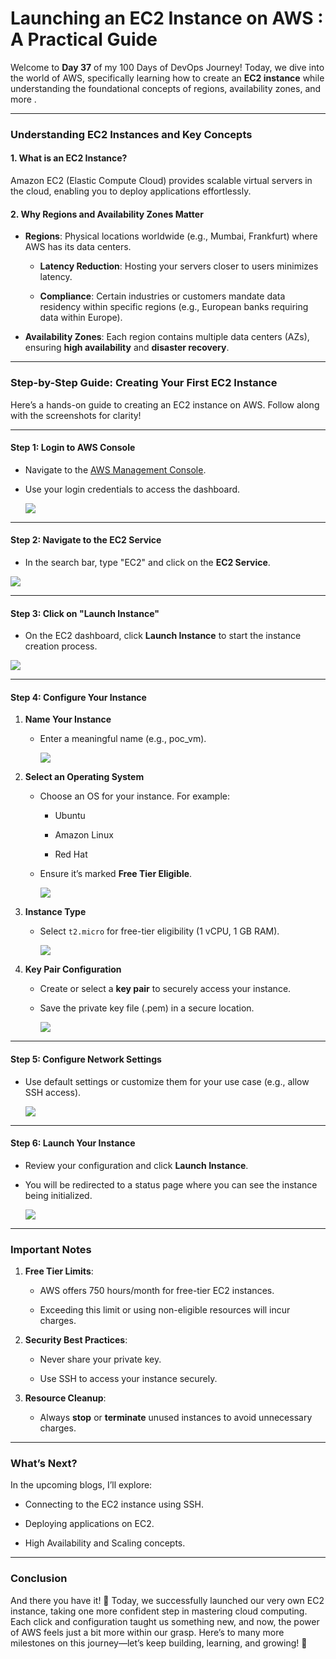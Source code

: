 # Launching an EC2 Instance on AWS : A Practical Guide
Welcome to  **Day 37**  of my 100 Days of DevOps Journey! Today, we dive into the world of AWS, specifically learning how to create an  **EC2 instance**  while understanding the foundational concepts of regions, availability zones, and more .

----------

### [](https://100daysdevops.hashnode.dev/day-38-of-100-days-launching-an-ec2-instance-on-aws-a-practical-guide#heading-understanding-ec2-instances-and-key-concepts "Permalink")**Understanding EC2 Instances and Key Concepts**

#### [](https://100daysdevops.hashnode.dev/day-38-of-100-days-launching-an-ec2-instance-on-aws-a-practical-guide#heading-1-what-is-an-ec2-instance "Permalink")**1. What is an EC2 Instance?**

Amazon EC2 (Elastic Compute Cloud) provides scalable virtual servers in the cloud, enabling you to deploy applications effortlessly.

#### [](https://100daysdevops.hashnode.dev/day-38-of-100-days-launching-an-ec2-instance-on-aws-a-practical-guide#heading-2-why-regions-and-availability-zones-matter "Permalink")**2. Why Regions and Availability Zones Matter**

-   **Regions**: Physical locations worldwide (e.g., Mumbai, Frankfurt) where AWS has its data centers.
    
    -   **Latency Reduction**: Hosting your servers closer to users minimizes latency.
        
    -   **Compliance**: Certain industries or customers mandate data residency within specific regions (e.g., European banks requiring data within Europe).
        
-   **Availability Zones**: Each region contains multiple data centers (AZs), ensuring  **high availability**  and  **disaster recovery**.
    

----------

### [](https://100daysdevops.hashnode.dev/day-38-of-100-days-launching-an-ec2-instance-on-aws-a-practical-guide#heading-step-by-step-guide-creating-your-first-ec2-instance "Permalink")**Step-by-Step Guide: Creating Your First EC2 Instance**

Here’s a hands-on guide to creating an EC2 instance on AWS. Follow along with the screenshots for clarity!

----------

#### [](https://100daysdevops.hashnode.dev/day-38-of-100-days-launching-an-ec2-instance-on-aws-a-practical-guide#heading-step-1-login-to-aws-console "Permalink")**Step 1: Login to AWS Console**

-   Navigate to the  [AWS Management Console](https://aws.amazon.com/console/).
    
-   Use your login credentials to access the dashboard.
    
    ![](https://cdn.hashnode.com/res/hashnode/image/upload/v1732891274010/4a26452f-369e-4ce1-9573-28be32ec719d.png?auto=compress,format&format=webp)
    

----------

#### [](https://100daysdevops.hashnode.dev/day-38-of-100-days-launching-an-ec2-instance-on-aws-a-practical-guide#heading-step-2-navigate-to-the-ec2-service "Permalink")**Step 2: Navigate to the EC2 Service**

-   In the search bar, type "EC2" and click on the  **EC2 Service**.

![](https://cdn.hashnode.com/res/hashnode/image/upload/v1732891346013/d9083146-b456-47d1-b47f-50807b35d90a.png?auto=compress,format&format=webp)

----------

#### [](https://100daysdevops.hashnode.dev/day-38-of-100-days-launching-an-ec2-instance-on-aws-a-practical-guide#heading-step-3-click-on-launch-instance "Permalink")**Step 3: Click on "Launch Instance"**

-   On the EC2 dashboard, click  **Launch Instance**  to start the instance creation process.

![](https://cdn.hashnode.com/res/hashnode/image/upload/v1732891382331/4a76e437-77e5-4c1a-a9d2-ece943fe86e6.png?auto=compress,format&format=webp)

----------

#### [](https://100daysdevops.hashnode.dev/day-38-of-100-days-launching-an-ec2-instance-on-aws-a-practical-guide#heading-step-4-configure-your-instance "Permalink")**Step 4: Configure Your Instance**

1.  **Name Your Instance**
    
    -   Enter a meaningful name (e.g., poc_vm).
        
        ![](https://cdn.hashnode.com/res/hashnode/image/upload/v1732891435795/117e9e9e-1f48-4683-9e13-8a403c5c13cc.png?auto=compress,format&format=webp)
        

2.  **Select an Operating System**
    
    -   Choose an OS for your instance. For example:
        
        -   Ubuntu
            
        -   Amazon Linux
            
        -   Red Hat
            
    -   Ensure it’s marked  **Free Tier Eligible**.
        
        ![](https://cdn.hashnode.com/res/hashnode/image/upload/v1732891483306/126e16cb-acd2-4b90-9b6b-9df6a6b5c1c3.png?auto=compress,format&format=webp)
        

3.  **Instance Type**
    
    -   Select  `t2.micro`  for free-tier eligibility (1 vCPU, 1 GB RAM).
        
        ![](https://cdn.hashnode.com/res/hashnode/image/upload/v1732891516499/b5d7ae05-0ac5-4c0b-86b1-639880598cec.png?auto=compress,format&format=webp)
        

4.  **Key Pair Configuration**
    
    -   Create or select a  **key pair**  to securely access your instance.
        
    -   Save the private key file (.pem) in a secure location.
        
        ![](https://cdn.hashnode.com/res/hashnode/image/upload/v1732891545802/ffcc4466-52b9-4109-894c-0a86125ce3b0.png?auto=compress,format&format=webp)
        

----------

#### [](https://100daysdevops.hashnode.dev/day-38-of-100-days-launching-an-ec2-instance-on-aws-a-practical-guide#heading-step-5-configure-network-settings "Permalink")**Step 5: Configure Network Settings**

-   Use default settings or customize them for your use case (e.g., allow SSH access).
    
    ![](https://cdn.hashnode.com/res/hashnode/image/upload/v1732891580296/7ddee3a6-888e-46d7-99fd-8ea5cdd96cd7.png?auto=compress,format&format=webp)
    

----------

#### [](https://100daysdevops.hashnode.dev/day-38-of-100-days-launching-an-ec2-instance-on-aws-a-practical-guide#heading-step-6-launch-your-instance "Permalink")**Step 6: Launch Your Instance**

-   Review your configuration and click  **Launch Instance**.
    
-   You will be redirected to a status page where you can see the instance being initialized.
    
    ![](https://cdn.hashnode.com/res/hashnode/image/upload/v1732891614503/cabb5e8b-5321-47c9-a415-9792085dab25.png?auto=compress,format&format=webp)
    

----------

### [](https://100daysdevops.hashnode.dev/day-38-of-100-days-launching-an-ec2-instance-on-aws-a-practical-guide#heading-important-notes "Permalink")**Important Notes**

1.  **Free Tier Limits**:
    
    -   AWS offers 750 hours/month for free-tier EC2 instances.
        
    -   Exceeding this limit or using non-eligible resources will incur charges.
        
2.  **Security Best Practices**:
    
    -   Never share your private key.
        
    -   Use SSH to access your instance securely.
        
3.  **Resource Cleanup**:
    
    -   Always  **stop**  or  **terminate**  unused instances to avoid unnecessary charges.

----------

### [](https://100daysdevops.hashnode.dev/day-38-of-100-days-launching-an-ec2-instance-on-aws-a-practical-guide#heading-whats-next "Permalink")**What’s Next?**

In the upcoming blogs, I’ll explore:

-   Connecting to the EC2 instance using SSH.
    
-   Deploying applications on EC2.
    
-   High Availability and Scaling concepts.
    

----------

### [](https://100daysdevops.hashnode.dev/day-38-of-100-days-launching-an-ec2-instance-on-aws-a-practical-guide#heading-conclusion "Permalink")**Conclusion**

And there you have it! 🚀 Today, we successfully launched our very own EC2 instance, taking one more confident step in mastering cloud computing. Each click and configuration taught us something new, and now, the power of AWS feels just a bit more within our grasp. Here’s to many more milestones on this journey—let’s keep building, learning, and growing! 🌟
